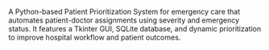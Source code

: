 A Python-based Patient Prioritization System for emergency care that automates patient-doctor assignments using severity and emergency status. It features a Tkinter GUI, SQLite database, and dynamic prioritization to improve hospital workflow and patient outcomes.
